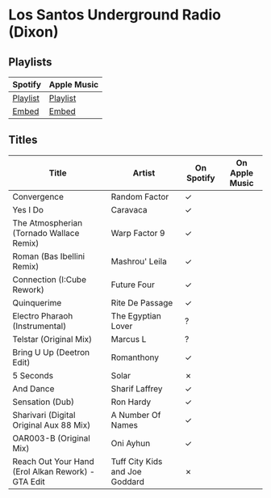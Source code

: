 # Los Santos Underground Radio (Dixon)

## Playlists

| Spotify                                                                                                            | Apple Music  |
| ------------------------------------------------------------------------------------------------------------------ | ------------ |
| [Playlist](https://open.spotify.com/user/marauderxtreme/playlist/52fwOmd2d5D22Z0gy3Mrn2?si=bhhFzib4RR2_4jJrqDAhZg) | [Playlist]() |
| [Embed](https://open.spotify.com/embed/user/marauderxtreme/playlist/52fwOmd2d5D22Z0gy3Mrn2)                        | [Embed]()    |

## Titles

| Title                                              | Artist                         | On Spotify | On Apple Music |
| -------------------------------------------------- | ------------------------------ | ---------- | -------------- |
| Convergence                                        | Random Factor                  | ✓          |
| Yes I Do                                           | Caravaca                       | ✓          |
| The Atmospherian (Tornado Wallace Remix)           | Warp Factor 9                  | ✓          |
| Roman (Bas Ibellini Remix)                         | Mashrou' Leila                 | ✓          |
| Connection (I:Cube Rework)                         | Future Four                    | ✓          |
| Quinquerime                                        | Rite De Passage                | ✓          |
| Electro Pharaoh (Instrumental)                     | The Egyptian Lover             | ?          |
| Telstar (Original Mix)                             | Marcus L                       | ?          |
| Bring U Up (Deetron Edit)                          | Romanthony                     | ✓          |
| 5 Seconds                                          | Solar                          | ✗          |
| And Dance                                          | Sharif Laffrey                 | ✓          |
| Sensation (Dub)                                    | Ron Hardy                      | ✓          |
| Sharivari (Digital Original Aux 88 Mix)            | A Number Of Names              | ✓          |
| OAR003-B (Original Mix)                            | Oni Ayhun                      | ✓          |
| Reach Out Your Hand (Erol Alkan Rework) - GTA Edit | Tuff City Kids and Joe Goddard | ✗          |
